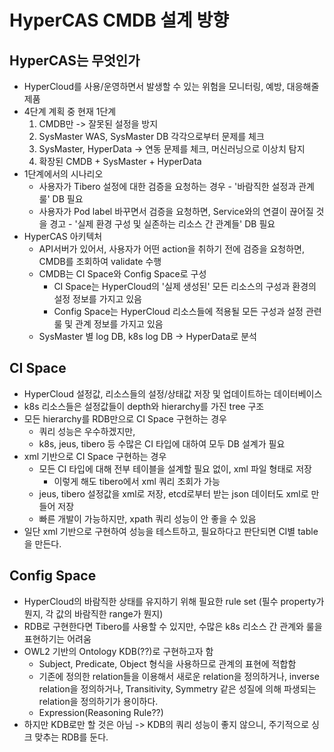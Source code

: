 # HyperCAS CMDB 설계 방향

## HyperCAS는 무엇인가

- HyperCloud를 사용/운영하면서 발생할 수 있는 위험을 모니터링, 예방, 대응해줄 제품
- 4단계 계획 중 현재 1단계
  1. CMDB만 -> 잘못된 설정을 방지
  2. SysMaster WAS, SysMaster DB 각각으로부터 문제를 체크
  3. SysMaster, HyperData -> 연동 문제를 체크, 머신러닝으로 이상치 탐지
  4. 확장된 CMDB + SysMaster + HyperData
- 1단계에서의 시나리오
  - 사용자가 Tibero 설정에 대한 검증을 요청하는 경우 - '바람직한 설정과 관계 룰' DB 필요
  - 사용자가 Pod label 바꾸면서 검증을 요청하면, Service와의 연결이 끊어질 것을 경고 - '실제 환경 구성 및 실존하는 리소스 간 관계들' DB 필요
- HyperCAS 아키텍처
  - API서버가 있어서, 사용자가 어떤 action을 취하기 전에 검증을 요청하면, CMDB를 조회하여 validate 수행
  - CMDB는 CI Space와 Config Space로 구성
    - CI Space는 HyperCloud의 '실제 생성된' 모든 리소스의 구성과 환경의 설정 정보를 가지고 있음
    - Config Space는 HyperCloud 리소스들에 적용될 모든 구성과 설정 관련 룰 및 관계 정보를 가지고 있음
  - SysMaster 별 log DB, k8s log DB -> HyperData로 분석

## CI Space

- HyperCloud 설정값, 리소스들의 설정/상태값 저장 및 업데이트하는 데이터베이스
- k8s 리소스들은 설정값들이 depth와 hierarchy를 가진 tree 구조
- 모든 hierarchy를 RDB만으로 CI Space 구현하는 경우
  - 쿼리 성능은 우수하겠지만,
  - k8s, jeus, tibero 등 수많은 CI 타입에 대하여 모두 DB 설계가 필요
- xml 기반으로 CI Space 구현하는 경우
  - 모든 CI 타입에 대해 전부 테이블을 설계할 필요 없이, xml 파일 형태로 저장
    - 이렇게 해도 tibero에서 xml 쿼리 조회가 가능
  - jeus, tibero 설정값을 xml로 저장, etcd로부터 받는 json 데이터도 xml로 만들어 저장
  - 빠른 개발이 가능하지만, xpath 쿼리 성능이 안 좋을 수 있음
- 일단 xml 기반으로 구현하여 성능을 테스트하고, 필요하다고 판단되면 CI별 table을 만든다.

## Config Space

- HyperCloud의 바람직한 상태를 유지하기 위해 필요한 rule set (필수 property가 뭔지, 각 값의 바람직한 range가 뭔지)
- RDB로 구현한다면 Tibero를 사용할 수 있지만, 수많은 k8s 리소스 간 관계와 룰을 표현하기는 어려움
- OWL2 기반의 Ontology KDB(??)로 구현하고자 함
  - Subject, Predicate, Object 형식을 사용하므로 관계의 표현에 적합함
  - 기존에 정의한 relation들을 이용해서 새로운 relation을 정의하거나, inverse relation을 정의하거나, Transitivity, Symmetry 같은 성질에 의해 파생되는 relation을 정의하기가 용이하다.
  - Expression(Reasoning Rule??)
- 하지만 KDB로만 할 것은 아님 -> KDB의 쿼리 성능이 좋지 않으니, 주기적으로 싱크 맞추는 RDB를 둔다.
